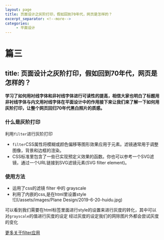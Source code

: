 ```yaml
---
layout: page
title: 页面设计之灰阶打印，假如回到70年代，网页是怎样的？
excerpt_separator: <!--more-->
categories:
     - 平面设计
---
```


# 篇三
## title: 页面设计之灰阶打印，假如回到70年代，网页是怎样的？
#### 学习了如何用衬线字体和非衬线字体进行可读性的提高，相信大家也明白了标题用非衬线字体与内文用衬线字体在平面设计中的作用接下来让我们来了解一下如何用灰阶打印，让整个网页回归70年代黑白照片的质感。
<!--more-->
### 什么是灰阶打印
利用`filter`进行灰阶打印
- `filter`CSS属性将模糊或颜色偏移等图形效果应用于元素。滤镜通常用于调整图像，背景和边框的渲染。
-  CSS标准里包含了一些已实现预定义效果的函数。你也可以参考一个SVG滤镜，通过一个URL链接到SVG滤镜元素(SVG filter element)。
### 使用方法
-  运用了css的滤镜 filter 中的 grayscale
-  利用了内嵌的css,是在html里设置style  
![](/assets/images/Plane Design/2019-6-20-huidu.jpg)  

可以看到我们需要在html标签里面进行style的设置来进行灰度的转化，其中可以对`grayscale`的值进行灰度的设定
经过灰度的设定我们的网除图片外都会尝试灰度的变化

[更多关于filter应用](https://developer.mozilla.org/zh-CN/docs/Web/CSS/filter)
